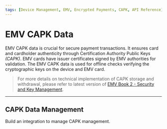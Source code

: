 ```yaml
---
tags: [Device Management, EMV, Encrypted Payments, CAPK, API Reference]
---
```


# EMV CAPK Data

EMV CAPK data is crucial for secure payment transactions. It ensures card and cardholder authenticity through Certification Authority Public Keys *(CAPK)*. EMV cards have issuer certificates signed by EMV authorities for validation. The EMV CAPK data is used for offline checks verifying the cryptographic keys on the device and EMV card.

<!-- theme: info -->
> For more details on technical implementation of CAPK storage and withdrawal, please refer to latest version of [EMV Book 2 - Security and Key Management](https://www.emvco.com/specifications).

---

## CAPK Data Management

Build an integration to manage CAPK management.

<!-- type: row -->

<!-- type: card
title: CAPK Download
description: The process of securely acquiring and installing (CAPK) data onto payment terminals. 
link: ?path=docs/In-Person/Device_Management/CAPK-Download.md
-->

<!-- type: card
title: CAPK Status
description: The process provides confirmation on whether they payment terminal has succesfully retrieved and updated the (CAPK).
link: ?path=docs/In-Person/Device_Management/CAPK-Status.md
-->